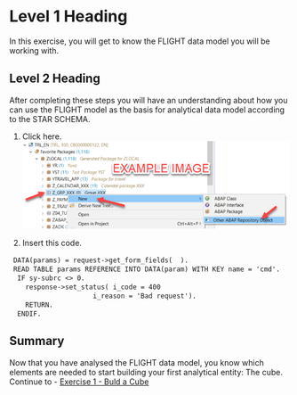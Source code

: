 # Level 1 Heading

In this exercise, you will get to know the FLIGHT data model you will be working with.

## Level 2 Heading

After completing these steps you will have an understanding about how you can use the FLIGHT model as the basis for analytical data model according to the STAR SCHEMA.

1.	Click here.
<br>![](/exercises/ex0/images/00_00_0010.png)

2.	Insert this code.
``` abap
 DATA(params) = request->get_form_fields(  ).
 READ TABLE params REFERENCE INTO DATA(param) WITH KEY name = 'cmd'.
  IF sy-subrc <> 0.
    response->set_status( i_code = 400
                     i_reason = 'Bad request').
    RETURN.
  ENDIF.
```

## Summary

Now that you have analysed the FLIGHT data model, you know which elements are needed to start building your first analytical entity: The cube.
Continue to - [Exercise 1 - Buld a Cube](../ex1/README.md)
